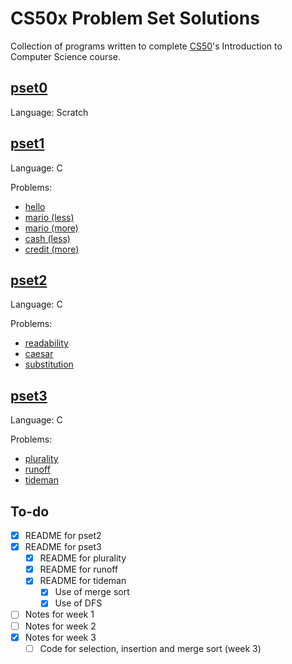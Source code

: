 # CS50x Problem Set Solutions

Collection of programs written to complete [CS50](https://cs50.harvard.edu/x/2020/)'s Introduction to Computer Science course.

## [pset0](./pset0/)

Language: Scratch

## [pset1](./pset1/)

Language: C

Problems:
* [hello](./pset1/hello/)
* [mario (less)](./pset1/mario/less/)
* [mario (more)](./pset1/mario/more/)
* [cash (less)](./pset1/cash/)
* [credit (more)](./pset1/credit/)

## [pset2](./pset2/)

Language: C

Problems:
* [readability](./pset2/readability)
* [caesar](./pset2/caesar/)
* [substitution](./pset2/substitution/)

## [pset3](./pset3/)

Language: C

Problems:
* [plurality](./pset3/plurality)
* [runoff](./pset3/runoff/)
* [tideman](./pset3/tideman/)

## To-do

- [x] README for pset2
- [x] README for pset3
    - [x] README for plurality
    - [x] README for runoff
    - [x] README for tideman
        - [x] Use of merge sort
        - [x] Use of DFS
- [ ] Notes for week 1
- [ ] Notes for week 2
- [x] Notes for week 3
    - [ ] Code for selection, insertion and merge sort (week 3)
